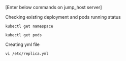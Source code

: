 [Enter below commands on jump_host server]


Checking existing deployment and  pods running status
```
kubectl get namespace
```
```
kubectl get pods
```

Creating yml file
```
vi /etc/replica.yml
```
